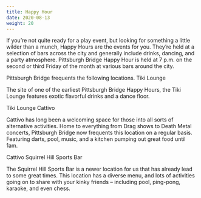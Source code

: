```yaml
---
title: Happy Hour
date: 2020-08-13
weight: 20
---
```


If you’re not quite ready for a play event, but looking for something a little wilder than a munch, Happy Hours are the events for you. They’re held at a selection of bars across the city and generally include drinks, dancing, and a party atmosphere. Pittsburgh Bridge Happy Hour is held at 7 p.m. on the second or third Friday of the month at various bars around the city.

Pittsburgh Bridge frequents the following locations.
Tiki Lounge

The site of one of the earliest Pittsburgh Bridge Happy Hours, the Tiki Lounge features exotic flavorful drinks and a dance floor.

Tiki Lounge
Cattivo

Cattivo has long been a welcoming space for those into all sorts of alternative activities.  Home to everything from Drag shows to Death Metal concerts, Pittsburgh Bridge now frequents this location on a regular basis.  Featuring darts, pool, music, and a kitchen pumping out great food until 1am.

Cattivo
Squirrel Hill Sports Bar

The Squirrel Hill Sports Bar is a newer location for us that has already lead to some great times.  This location has a diverse menu, and lots of activities going on to share with your kinky friends – including pool, ping-pong, karaoke, and even chess.
